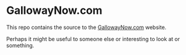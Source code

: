 # GallowayNow.com

This repo contains the source to the [GallowayNow.com](http://gallowaynow.com) website.

Perhaps it might be useful to someone else or interesting to look at or something.
